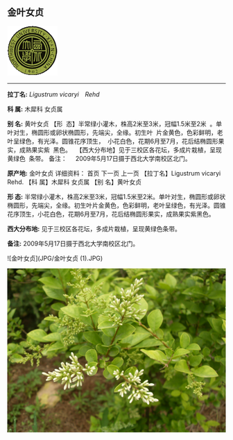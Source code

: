 ## 金叶女贞

![西北大学校园网络植物志](JPG/nwu.gif)

---

**拉丁名:**  _Ligustrum vicaryi　Rehd_

**科 属:** 木犀科 女贞属

**别 名:** 黄叶女贞
【形  态】半常绿小灌木，株高2米至3米，冠幅1.5米至2米
 。单叶对生，椭圆形或卵状椭圆形，先端尖，全缘。初生叶
 片金黄色，色彩鲜明，老叶呈绿色，有光泽。圆锥花序顶生，
 小花白色，花期6月至7月，花后结椭圆形果实，成熟果实紫
 黑色。　
【西大分布地】见于三校区各花坛，多成片栽植，呈现黄绿色
 条带。
备注：
    2009年5月17日摄于西北大学南校区北门。　　


**原产地:** 金叶女贞
详细资料： 首页 下一页 上一页 
【拉丁名】Ligustrum vicaryi　Rehd.
【科 属】木犀科 女贞属
【别 名】黄叶女贞

**形  态:** 半常绿小灌木，株高2米至3米，冠幅1.5米至2米。单叶对生，椭圆形或卵状椭圆形，先端尖，全缘。初生叶片金黄色，色彩鲜明，老叶呈绿色，有光泽。圆锥花序顶生，小花白色，花期6月至7月，花后结椭圆形果实，成熟果实紫黑色。　

**西大分布地:** 见于三校区各花坛，多成片栽植，呈现黄绿色条带。

**备注:** 2009年5月17日摄于西北大学南校区北门。　　

![金叶女贞](JPG/金叶女贞 (1).JPG) 

![金叶女贞](JPG/金叶女贞.JPG) 

